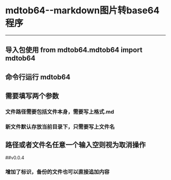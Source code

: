 # mdtob64--markdown图片转base64程序

---

## 导入包使用 from mdtob64.mdtob64 import mdtob64

## 命令行运行 mdtob64

## 需要填写两个参数
### 文件路径需要包括文件本身，需要写上格式.md
### 新文件默认存放当前目录下，只需要写上文件名

## 路径或者文件名任意一个输入空则视为取消操作

##v0.0.4
### 增加了标识，备份的文件也可以直接追加内容